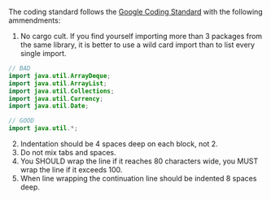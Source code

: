 The coding standard follows the [Google Coding Standard](https://google.github.io/styleguide/javaguide.html) with the following ammendments:
1. No cargo cult. If you find yourself importing more than 3 packages from the same library, it is better to use a wild card import than to list every single import.
```java
// BAD
import java.util.ArrayDeque;
import java.util.ArrayList;
import java.util.Collections;
import java.util.Currency;
import java.util.Date;

// GOOD
import java.util.*;
```
2. Indentation should be 4 spaces deep on each block, not 2.
3. Do not mix tabs and spaces.
4. You SHOULD wrap the line if it reaches 80 characters wide, you MUST wrap the line if it exceeds 100.
5. When line wrapping the continuation line should be indented 8 spaces deep.
